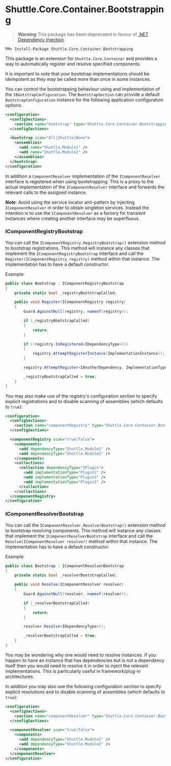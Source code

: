 
# Shuttle.Core.Container.Bootstrapping

> **Warning**
> This package has been deprecated in favour of [.NET Dependency Injection](https://docs.microsoft.com/en-us/dotnet/core/extensions/dependency-injection).

```
PM> Install-Package Shuttle.Core.Container.Bootstrapping
```

This package is an extension for `Shuttle.Core.Container` and provides a way to automatically register and resolve specified components.

It is important to note that your bootstrap implementations should be idempotent as they *may* be called more than once in some instances.

You can control the bootstrapping behaviour using and implementation of the `IBootstrapConfiguration`.  The `BootstrapSection` can provide a default `BootstrapConfiguration` instance for the following application configuration options:

``` xml
<configuration>
  <configSections>
    <section name="bootstrap" type="Shuttle.Core.Container.Bootstrapping.BootstrapSection, Shuttle.Core.Container.Bootstrapping"/>
  </configSections>

  <bootstrap scan="All|Shuttle|None">
    <assemblies>
      <add name="Shuttle.Module1" />
      <add name="Shuttle.Module2" />
    </assemblies>
  </bootstrap>
</configuration>
```

In addition a `ComponentResolver` implementation of the `IComponentResolver` interface is registered when using bootstrapping.  This is a proxy to the actual implementation of the `IComponentResolver` interface and forwards the relevant calls to the assigned instance.  

***Note***:  Avoid using the service locator anti-pattern by injecting `IComponentResolver` in order to obtain singleton services.  Instead the intention is to use the `IComponentResolver` as a factory for transient instances where creating another interface may be superfluous.

<a name="IComponentRegistryBootstrap"></a>

### IComponentRegistryBootstrap

You can call the `IComponentRegistry.RegistryBootstrap()` extension method to bootstrap registrations.  This method will instance any classes that implement the `IComponentRegistryBootstrap` interface and call the `Register(IComponentRegistry registry)` method within that instance.  The implementation has to have a default constructor.

Example:

```c#
public class Bootstrap : IComponentRegistryBootstrap
{
    private static bool _registryBootstrapCalled;

    public void Register(IComponentRegistry registry)
    {
        Guard.AgainstNull(registry, nameof(registry));

        if (_registryBootstrapCalled)
        {
            return;
        }

        if (!registry.IsRegistered<IDependencyType>())
        {
            registry.AttemptRegisterInstance(ImplementationInstance));
        }

        registry.AttemptRegister<IAnotherDependency, ImplementationType>();

        _registryBootstrapCalled = true;
    }
}
```

You may also make use of the registry's configuration section to specify explicit registrations and to disable scanning of assemblies (which defaults to `true`):

``` xml
<configuration>
  <configSections>
    <section name="componentRegistry" type="Shuttle.Core.Container.Bootstrapping.ComponentRegistrySection, Shuttle.Core.Container.Bootstrapping"/>
  </configSections>

  <componentRegistry scan="true|false">
    <components>
      <add dependencyType="Shuttle.Module1" />
      <add dependencyType="Shuttle.Module2" />
    </components>
    <collections>
      <collection dependencyType="IPlugin">
        <add implementationType="Plugin1" />
        <add implementationType="Plugin2" />
        <add implementationType="Plugin3" />
      </collection>
    </collections>
  </componentRegistry>
</configuration>
```

<a name="IComponentResolverBootstrap"></a>

### IComponentResolverBootstrap

You can call the `IComponentResolver.ResolverBootstrap()` extension method to bootstrap resolving components.  This method will instance any classes that implement the `IComponentResolverBootstrap` interface and call the `Resolve(IComponentResolver resolver)` method within that instance.  The implementation has to have a default constructor.

Example:

```c#
public class Bootstrap : IComponentResolverBootstrap
{
    private static bool _resolverBootstrapCalled;

    public void Resolve(IComponentResolver resolver)
    {
        Guard.AgainstNull(resolver, nameof(resolver));

        if (_resolverBootstrapCalled)
        {
            return;
        }

        resolver.Resolve<IDependencyType>();

        _resolverBootstrapCalled = true;
    }
}
```

You may be wondering why one would need to resolve instances.  If you happen to have an instance that has dependencies but is not a dependency itself then you would need to resolve it in order to inject the relevant implementations.  This is particularly useful in framework/plug-in architectures. 

In addition you may also use the following configuration section to specify explicit resolutions and to disable scanning of assemblies (which defaults to `true`):

``` xml
<configuration>
  <configSections>
    <section name="componentResolver" type="Shuttle.Core.Container.Bootstrapping.ComponentResolverSection, Shuttle.Core.Container.Bootstrapping"/>
  </configSections>

  <componentResolver scan="true|false">
    <components>
      <add dependencyType="Shuttle.Module1" />
      <add dependencyType="Shuttle.Module2" />
    </components>
  </componentResolver>
</configuration>
```
